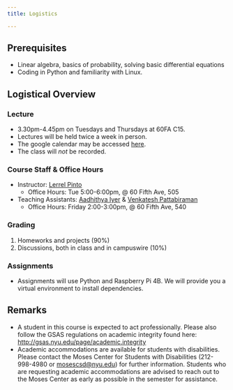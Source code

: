 ```yaml
---
title: Logistics

---
```

## Prerequisites
- Linear algebra, basics of probability, solving basic differential equations
- Coding in Python and familiarity with Linux.

## Logistical Overview

### Lecture
- 3.30pm-4.45pm on Tuesdays and Thursdays at 60FA C15.
- Lectures will be held twice a week in person. 
- The google calendar may be accessed [here](https://calendar.google.com/calendar/u/0?cid=Y185NmQ5ZjE0OGJmMGQ3M2YyOTQ1NjM1YzQxNDcwN2NhYTgzNzUwODVkNGM4MTY0NDE5MjE5ZWY1ZWYwMzcxMzVlQGdyb3VwLmNhbGVuZGFyLmdvb2dsZS5jb20).
- The class will *not* be recorded.

### Course Staff & Office Hours
- Instructor: [Lerrel Pinto](https://www.lerrelpinto.com/)
  - Office Hours:  Tue 5:00-6:00pm, @ 60 Fifth Ave, 505
- Teaching Assistants: [Aadhithya Iyer](https://aadhithya14.github.io/) & [Venkatesh Pattabiraman](https://notvenky.github.io/)
  - Office Hours: Friday 2:00-3:00pm, @ 60 Fifth Ave, 540

### Grading
1. Homeworks and projects (90%)
2. Discussions, both in class and in campuswire (10%)

### Assignments
- Assignments will use Python and Raspberry Pi 4B. We will provide you a virtual environment to install dependencies.

## Remarks
- A student in this course is expected to act professionally. Please also follow the GSAS regulations on academic integrity found here: http://gsas.nyu.edu/page/academic.integrity
- Academic accommodations are available for students with disabilities. Please contact the Moses Center for Students with Disabilities (212-998-4980 or mosescsd@nyu.edu) for further information. Students who are requesting academic accommodations are advised to reach out to the Moses Center as early as possible in the semester for assistance.
